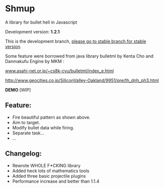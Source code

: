 # Shmup
A library for bullet hell in Javascript

Development version: **1.2.1**

This is the development branch, [please go to stable branch for stable version](https://github.com/Trung0246/Shmup/tree/stable-1.1.4).

Some feature were borrowed from java library bulletml by Kenta Cho and Danmakufu Engine by MKM :

www.asahi-net.or.jp/~cs8k-cyu/bulletml/index_e.html

http://www.geocities.co.jp/SiliconValley-Oakland/9951/pre/th_dnh_ph3.html

**DEMO** [WIP]

## Feature:
* Fire beautiful pattern as shown above.
* Aim to target.
* Modify bullet data while firing.
* Separate task...
* ...

## Changelog:
* Rewrote WHOLE F\*CKING library
* Added heck lots of mathematics tools
* Added three basic projectile plugins
* Performance increase and better than 1.1.4

